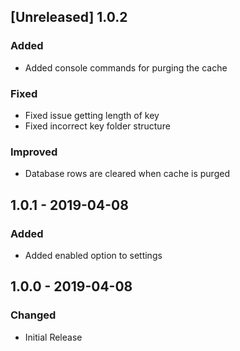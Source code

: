 ## [Unreleased] 1.0.2
### Added
- Added console commands for purging the cache

### Fixed
- Fixed issue getting length of key
- Fixed incorrect key folder structure

### Improved
- Database rows are cleared when cache is purged

## 1.0.1 - 2019-04-08
### Added
- Added enabled option to settings

## 1.0.0 - 2019-04-08
### Changed
- Initial Release

